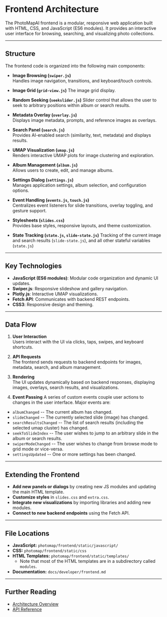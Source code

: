 # Frontend Architecture

The PhotoMapAI frontend is a modular, responsive web application built with HTML, CSS, and JavaScript (ES6 modules). It provides an interactive user interface for browsing, searching, and visualizing photo collections.

---

## Structure

The frontend code is organized into the following main components:

- **Image Browsing (`swiper.js`)**  
  Handles image navigation, transitions, and keyboard/touch controls.

- **Image Grid (`grid-view.js`)**
  The image grid display.

- **Random Seeking (`seekslider.js`)**
  Slider control that allows the user to seek to arbitrary positions within album or search results.

- **Metadata Overlay (`overlay.js`)**  
  Displays image metadata, prompts, and reference images as overlays.

- **Search Panel (`search.js`)**  
  Provides AI-enabled search (similarity, text, metadata) and displays results.

- **UMAP Visualization (`umap.js`)**  
  Renders interactive UMAP plots for image clustering and exploration.

- **Album Management (`album.js`)**  
  Allows users to create, edit, and manage albums.

- **Settings Dialog (`settings.js`)**  
  Manages application settings, album selection, and configuration options.

- **Event Handling (`events.js`, `touch.js`)**  
  Centralizes event listeners for slide transitions, overlay toggling, and gesture support.

- **Stylesheets (`slides.css`)**  
  Provides base styles, responsive layouts, and theme customization.

- **State Tracking (`state.js`, `slide-state.js`)**
  Tracking of the current image and search results (`slide-state.js`), and all other stateful variables (`state.js`)

---

## Key Technologies

- **JavaScript (ES6 modules)**: Modular code organization and dynamic UI updates.
- **Swiper.js**: Responsive slideshow and gallery navigation.
- **Plotly.js**: Interactive UMAP visualizations.
- **Fetch API**: Communicates with backend REST endpoints.
- **CSS3**: Responsive design and theming.

---

## Data Flow

1. **User Interaction**  
   Users interact with the UI via clicks, taps, swipes, and keyboard shortcuts.

2. **API Requests**  
   The frontend sends requests to backend endpoints for images, metadata, search, and album management.

3. **Rendering**  
   The UI updates dynamically based on backend responses, displaying images, overlays, search results, and visualizations.

4. **Event Passing**
  A series of custom events couple user actions to changes in the user interface. Major events are:
  - `albumChanged` -- The current album has changed.
  - `slideChanged` -- The currently selected slide (image) has changed.
  - `searchResultsChanged` -- The list of search results (including the selected umap cluster) has changed.
  - `seekToSlideIndex` -- The user wishes to jump to an arbitrary slide in the album or search results.
  - `swiperModeChanged` -- The user wishes to change from browse mode to grid mode or vice-versa.
  - `settingsUpdated` -- One or more settings has been changed.

---

## Extending the Frontend

- **Add new panels or dialogs** by creating new JS modules and updating the main HTML template.
- **Customize styles** in `slides.css` and `extra.css`.
- **Integrate new visualizations** by importing libraries and adding new modules.
- **Connect to new backend endpoints** using the Fetch API.

---

## File Locations

- **JavaScript:** `photomap/frontend/static/javascript/`
- **CSS:** `photomap/frontend/static/css`
- **HTML Templates:** `photomap/frontend/static/templates/`
  - Note that most of the HTML templates are in a subdirectory called `modules`.
- **Documentation:** `docs/developer/frontend.md`

---

## Further Reading

- [Architecture Overview](architecture.md)
- [API Reference](api.md)